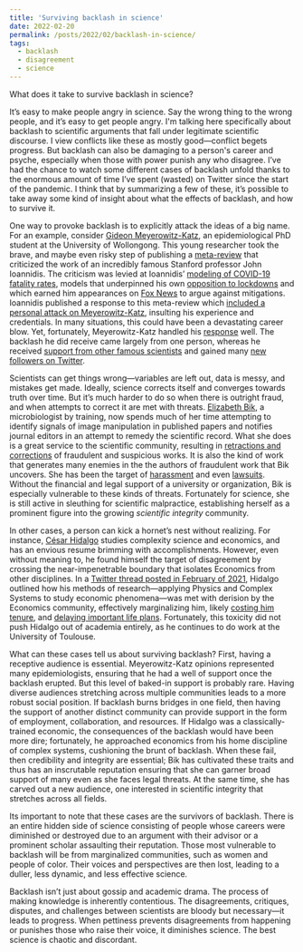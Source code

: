 ```yaml
---
title: 'Surviving backlash in science'
date: 2022-02-20
permalink: /posts/2022/02/backlash-in-science/
tags:
  - backlash
  - disagreement
  - science
---
```


What does it take to survive backlash in science?

It’s easy to make people angry in science. Say the wrong thing to the wrong people, and it’s easy to get people angry. I'm talking here specifically about backlash to scientific arguments that fall under legitimate scientific discourse. I view conflicts like these as mostly good—conflict begets progress. But backlash can also be damaging to a person's career and psyche, especially when those with power punish any who disagree. I’ve had the chance to watch some different cases of backlash unfold thanks to the enormous amount of time I’ve spent (wasted) on Twitter since the start of the pandemic. I think that by summarizing a few of these, it’s possible to take away some kind of insight about what the effects of backlash, and how to survive it.

One way to provoke backlash is to explicitly attack the ideas of a big name. For an example, consider [Gideon Meyerowitz-Katz](https://twitter.com/GidMK), an epidemiological PhD student at the University of Wollongong. This young researcher took the brave, and maybe even risky step of publishing a [meta-review](https://www.sciencedirect.com/science/article/pii/S1201971220321809) that criticized the work of an incredibly famous Stanford professor John Ioannidis. The criticism was levied at Ioannidis’ [modeling of COVID-19 fatality rates](https://pubmed.ncbi.nlm.nih.gov/33716331/), models that underpinned his own [opposition to lockdowns](https://www.statnews.com/2020/03/17/a-fiasco-in-the-making-as-the-coronavirus-pandemic-takes-hold-we-are-making-decisions-without-reliable-data/) and which earned him appearances on [Fox News](https://pubmed.ncbi.nlm.nih.gov/33716331/) to argue against mitigations. Ioannidis published a response to this meta-review which [included a personal attack on Meyerowitz-Katz](https://twitter.com/CT_Bergstrom/status/1376080062131269634), insulting his experience and credentials. In many situations, this could have been a devastating career blow. Yet, fortunately, Meyerowitz-Katz handled his [response](https://twitter.com/gidmk/status/1376304539897237508?lang=en) well. The backlash he did receive came largely from one person, whereas he received [support from other famous scientists](https://twitter.com/CT_Bergstrom/status/1376080062131269634) and gained many [new followers on Twitter](https://socialblade.com/twitter/user/gidmk).

Scientists can get things wrong—variables are left out, data is messy, and mistakes get made. Ideally, science corrects itself and converges towards truth over time. But it’s much harder to do so when there is outright fraud, and when attempts to correct it are met with threats. [Elizabeth Bik](https://twitter.com/MicrobiomDigest), a microbiologist by training, now spends much of her time attempting to identify signals of image manipulation in published papers and notifies journal editors in an attempt to remedy the scientific record. What she does is a great service to the scientific community, resulting in [retractions and corrections](https://retractionwatch.com/2019/05/07/meet-elisabeth-bik-who-finds-problematic-images-in-scientific-papers-for-free/) of fraudulent and suspicious works. It is also the kind of work that generates many enemies in the the authors of fraudulent work that Bik uncovers. She has been the target of [harassment](https://www.theguardian.com/science/2021/aug/03/microbiologist-elisabeth-bik-queried-covid-research-thats-when-the-abuse-and-trolling-began) and even [lawsuits](https://www.nature.com/articles/d41586-021-01430-z). Without the financial and legal support of a university or organization, Bik is especially vulnerable to these kinds of threats. Fortunately for science, she is still active in sleuthing for scientific malpractice, establishing herself as a prominent figure into the growing *scientific integrity* community.


In other cases, a person can kick a hornet’s nest without realizing. For instance, [César Hidalgo](https://cesarhidalgo.com/) studies complexity science and economics, and has an envious resume brimming with accomplishments. However, even without meaning to, he found himself the target of disagreement by crossing the near-impenetrable boundary that isolates Economics from other disciplines. In a [Twitter thread posted in February of 2021](https://twitter.com/cesifoti/status/1364699994012459009?lang=en), Hidalgo outlined how his methods of research—applying Physics and Complex Systems to study economic phenomena—was met with derision by the Economics community, effectively marginalizing him, likely [costing him tenure](https://twitter.com/cesifoti/status/1494369809538195456), and [delaying important life plans](https://twitter.com/cesifoti/status/1494658744403300355).  Fortunately, this toxicity did not push Hidalgo out of academia entirely, as he continues to do work at the University of Toulouse.

What can these cases tell us about surviving backlash? First, having a receptive audience is essential. Meyerowitz-Katz opinions represented many epidemiologists, ensuring that he had a well of support once the backlash erupted. But this level of baked-in support is probably rare. Having diverse audiences stretching across multiple communities leads to a more robust social position. If backlash burns bridges in one field, then having the support of another distinct community can provide support in the form of employment, collaboration, and resources. If Hidalgo was a classically-trained economic, the consequences of the backlash would have been more dire; fortunately, he approached economics from his home discipline of complex systems, cushioning the brunt of backlash. When these fail, then credibility and integrity are essential; Bik has cultivated these traits and thus has an inscrutable reputation ensuring that she can garner broad support of many even as she faces legal threats. At the same time, she has carved out a new audience, one interested in scientific integrity that stretches across all fields.

Its important to note that these cases are the survivors of backlash. There is an entire hidden side of science consisting of people whose careers were diminished or destroyed due to an argument with their advisor or a prominent scholar assaulting their reputation. Those most vulnerable to backlash will be from marginalized communities, such as women and people of color. Their voices and perspectives are then lost, leading to a duller, less dynamic, and less effective science.

Backlash isn’t just about gossip and academic drama. The process of making knowledge is inherently contentious. The disagreements, critiques, disputes, and challenges between scientists are bloody but necessary—it leads to progress. When pettiness prevents disagreements from happening or punishes those who raise their voice, it diminishes science. The best science is chaotic and discordant.
